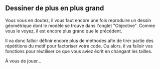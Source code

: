 ## Dessiner de plus en plus grand ##
Vous vous en doutez, il vous faut encore une fois reproduire un dessin
géométrique dont le modèle se trouve dans l'onglet "Objective". Comme vous
le voyez, il est encore plus grand que le précédent.

Il va donc falloir définir encore plus de méthodes afin de tirer partie des
répétitions du motif pour factoriser votre code. Ou alors, il va falloir vos fonctions pour réutiliser ce que vous aviez écrit en
changant les tailles.

À vous de jouer...

